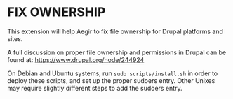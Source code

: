 FIX OWNERSHIP
=============

This extension will help Aegir to fix file ownership for Drupal platforms and
sites.

A full discussion on proper file ownership and permissions in Drupal can be
found at: https://www.drupal.org/node/244924

On Debian and Ubuntu systems, run `sudo scripts/install.sh` in order to deploy
these scripts, and set up the proper sudoers entry. Other Unixes may require
slightly different steps to add the sudoers entry.

